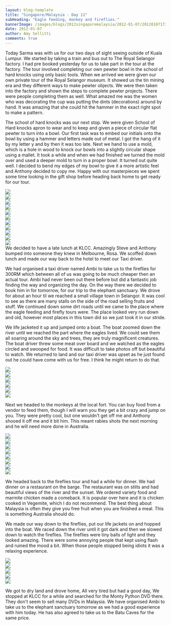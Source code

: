 ```yaml
---
layout: blog-template
title: "Singapore/Malaysia - Day 11"
subHeading: "Eagle feeding, monkey and fireflies."
bannerImage: /images/blogs/2012singaporemalaysia/2012-01-07/20120107173738.jpg_compressed.JPEG
date: 2012-01-07
author: Amy Sellitti
comments: true
---
```


Today Sarma was with us for our two days of sight seeing outside of Kuala Lumpur. We started by taking a train and bus out to The Royal Selangor factory. I had pre booked yesterday for us to take part in the tour at the factory. The tour involved completing our own pewter bowl in the school of hard knocks using only basic tools. When we arrived we were given our own private tour of the Royal Selangor museum. It showed us the tin mining era and they different ways to make pewter objects. We were then taken into the factory and shown the steps to complete pewter projects. There were people completing them as well. What amazed me was the women who was decorating the cup was putting the dints (decorations) around by hand. It was amazing that she could hit the hammer in the exact right spot to make a pattern.

The school of hard knocks was our next stop. We were given School of Hard knocks apron to wear and to keep and given a piece of circular flat pewter to turn into a bowl. Our first task was to embed our initials onto the bowl by using a hammer and letters made out of metal. I got the hang of it by my letter y and by then it was too late. Next we hand to use a mold, which is a hole in wood to knock our bowls into a slightly circular shape using a mallet. It took a while and when we had finished we turned the mold over and used a deeper mold to turn in a proper bowl. It turned out quite well. I decided to bend my edges of my bowl to give it a more artistic feel and Anthony decided to copy me. Happy with our masterpieces we spent some time looking in the gift shop before heading back home to get ready for our tour.

<div class="center-image"><img src="/images/blogs/2012singaporemalaysia/2012-01-07/20120107115551.jpg_compressed.JPEG" /></div>
<div class="center-image"><img src="/images/blogs/2012singaporemalaysia/2012-01-07/20120107120149.jpg_compressed.JPEG" /></div>
<div class="center-image"><img src="/images/blogs/2012singaporemalaysia/2012-01-07/20120107122327.jpg_compressed.JPEG" /></div>
<div class="center-image"><img src="/images/blogs/2012singaporemalaysia/2012-01-07/20120107122847.jpg_compressed.JPEG" /></div>
<div class="center-image"><img src="/images/blogs/2012singaporemalaysia/2012-01-07/20120107123150.jpg_compressed.JPEG" /></div>
<div class="center-image"><img src="/images/blogs/2012singaporemalaysia/2012-01-07/20120107123349.jpg_compressed.JPEG" /></div>
<div class="center-image"><img src="/images/blogs/2012singaporemalaysia/2012-01-07/20120107124013.jpg_compressed.JPEG" /></div>
<div class="center-image"><img src="/images/blogs/2012singaporemalaysia/2012-01-07/20120107124147.jpg_compressed.JPEG" /></div>
<div class="center-image"><img src="/images/blogs/2012singaporemalaysia/2012-01-07/20120107124359.jpg_compressed.JPEG" /></div>
<div class="center-image"><img src="/images/blogs/2012singaporemalaysia/2012-01-07/IMG_7850.JPG_compressed.JPEG" /></div>
<div class="center-image"><img src="/images/blogs/2012singaporemalaysia/2012-01-07/IMG_7858.JPG_compressed.JPEG" /></div>
We decided to have a late lunch at KLCC. Amazingly Steve and Anthony bumped into someone they knew in Melbourne, Rosa. We scoffed down lunch and made our way back to the hotel to meet our Taxi driver.

We had organised a taxi driver named Ambi to take us to the fireflies for 300RM which between all of us was going to be much cheaper then an actual tour. Ambi had never been out there before but did a fantastic job finding the way and organizing the day. On the way there we decided to book him in for tomorrow, for our trip to the elephant sanctuary. We drove for about an hour til we reached a small village town in Selangor. It was cool to see as there are many stalls on the side of the road selling fruits and stuff. We continued down some dirt roads until we came to the place where the eagle feeding and firefly tours were. The place looked very run down and old, however most places in this town did so we just took it in our stride.

We life jacketed it up and jumped onto a boat. The boat zoomed down the river until we reached the part where the eagles lived. We could see them all soaring around the sky and trees, they are truly magnificent creatures. The boat driver threw some meat over board and we watched as the eagles circled and swooped for food. It was difficult to take photos off but beautiful to watch. We returned to land and our taxi driver was upset as he just found out he could have come with us for free. I think he might return to do that.

<div class="center-image"><img src="/images/blogs/2012singaporemalaysia/2012-01-07/20120107162534.jpg_compressed.JPEG" /></div>
<div class="center-image"><img src="/images/blogs/2012singaporemalaysia/2012-01-07/20120107165058.jpg_compressed.JPEG" /></div>
<div class="center-image"><img src="/images/blogs/2012singaporemalaysia/2012-01-07/IMG_5848.JPG_compressed.JPEG" /></div>
<div class="center-image"><img src="/images/blogs/2012singaporemalaysia/2012-01-07/IMG_5919.JPG_compressed.JPEG" /></div>
<div class="center-image"><img src="/images/blogs/2012singaporemalaysia/2012-01-07/IMG_7879.JPG_compressed.JPEG" /></div>
<div class="center-image"><img src="/images/blogs/2012singaporemalaysia/2012-01-07/IMG_7897.JPG_compressed.JPEG" /></div>

Next we headed to the monkeys at the local fort. You can buy food from a vendor to feed them, though I will warn you they get a bit crazy and jump on you. They were pretty cool, but one wouldn't get off me and Anthony shooed it off me and it bit him. This meant rabies shots the next morning and he will need more done in Australia.

<div class="center-image"><img src="/images/blogs/2012singaporemalaysia/2012-01-07/IMG_8087.JPG_compressed.JPEG" /></div>
<div class="center-image"><img src="/images/blogs/2012singaporemalaysia/2012-01-07/IMG_8107.JPG_compressed.JPEG" /></div>
<div class="center-image"><img src="/images/blogs/2012singaporemalaysia/2012-01-07/IMG_8144.JPG_compressed.JPEG" /></div>
<div class="center-image"><img src="/images/blogs/2012singaporemalaysia/2012-01-07/IMG_8173.JPG_compressed.JPEG" /></div>
<div class="center-image"><img src="/images/blogs/2012singaporemalaysia/2012-01-07/20120107173558.jpg_compressed.JPEG" /></div>
<div class="center-image"><img src="/images/blogs/2012singaporemalaysia/2012-01-07/20120107173738.jpg_compressed.JPEG" /></div>
<div class="center-image"><img src="/images/blogs/2012singaporemalaysia/2012-01-07/20120107174226.jpg_compressed.JPEG" /></div>
<div class="center-image"><img src="/images/blogs/2012singaporemalaysia/2012-01-07/20120107173045.jpg_compressed.JPEG" /></div>

We headed back to the fireflies tour and had a while for dinner. We had dinner on a restaurant on the barge. The restaurant was on stilts and had beautiful views of the river and the sunset. We ordered variety food and marmite chicken made a comeback. It is popular over here and it is chicken cooked in Vegemite, which I do not recommend. The best thing about Malaysia is often they give you free fruit when you are finished a meal. This is something Australia should do.

We made our way down to the fireflies, put our life jackets on and hopped into the boat. We raced down the river until it got dark and then we slowed down to watch the fireflies. The fireflies were tiny balls of light and they looked amazing. There were some annoying people that kept using flash and ruined the mood a bit. When those people stopped being idiots it was a relaxing experience.

<div class="center-image"><img src="/images/blogs/2012singaporemalaysia/2012-01-07/20120107193458.jpg_compressed.JPEG" /></div>
<div class="center-image"><img src="/images/blogs/2012singaporemalaysia/2012-01-07/IMG_8070.JPG_compressed.JPEG" /></div>
<div class="center-image"><img src="/images/blogs/2012singaporemalaysia/2012-01-07/IMG_5970.JPG_compressed.JPEG" /></div>
<div class="center-image"><img src="/images/blogs/2012singaporemalaysia/2012-01-07/20120107195424.jpg_compressed.JPEG" /></div>
<div class="center-image"><img src="/images/blogs/2012singaporemalaysia/2012-01-07/20120107202113.jpg_compressed.JPEG" /></div>

We got to dry land and drove home, All very tired but had a good day, We stopped at KLCC for a while and searched for the Monty Python DVD there. They don't seem to sell many DVDs in Malaysia. We have organised Ambi to take us to the elephant sanctuary tomorrow as we had a good experience with him today. He has also agreed to take us to the Batu Caves for the same price.

